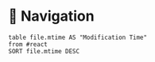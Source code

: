 #  󱣱 Navigation
```dataview
table file.mtime AS "Modification Time" 
from #react 
SORT file.mtime DESC
```
